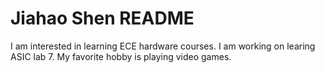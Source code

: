 # Jiahao Shen README

I am interested in learning ECE hardware courses.
I am working on learing ASIC lab 7.
My favorite hobby is playing video games. 
